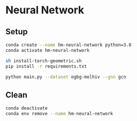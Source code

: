 # Neural Network

## Setup

```sh
conda create --name hm-neural-network python=3.8
conda activate hm-neural-network

sh install-torch-geometric.sh
pip install -r requirements.txt

python main.py --dataset ogbg-molhiv --gnn gcn
```

## Clean

```sh
conda deactivate
conda env remove --name hm-neural-network
```
